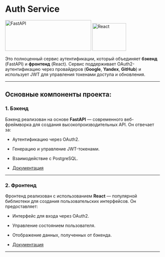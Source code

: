 # Auth Service

<img src="https://fastapi.tiangolo.com/img/logo-margin/logo-teal.png" alt="FastAPI" width="280" height="100">

<img src="https://upload.wikimedia.org/wikipedia/commons/thumb/a/a7/React-icon.svg/512px-React-icon.svg.png" alt="React" width="110" height="90">

Это полноценный сервис аутентификации, который объединяет **бэкенд** (FastAPI) и **фронтенд** (React). Сервис поддерживает OAuth2-аутентификацию через провайдеров (**Google**, **Yandex**, **GitHub**) и использует JWT для управления токенами доступа и обновления.

---

## Основные компоненты проекта:

### 1. Бэкенд 



Бэкенд реализован на основе **FastAPI** — современного веб-фреймворка для создания высокопроизводительных API. Он отвечает за:

- Аутентификацию через OAuth2.
- Генерацию и управление JWT-токенами.
- Взаимодействие с PostgreSQL.

- [Документация](backend/README.md)

---

### 2. Фронтенд

Фронтенд реализован с использованием **React** — популярной библиотеки для создания пользовательских интерфейсов. Он предоставляет:

- Интерфейс для входа через OAuth2.
- Управление состоянием пользователя.
- Отображение данных, полученных от бэкенда.

- [Документация](frontend/README.md)

---
